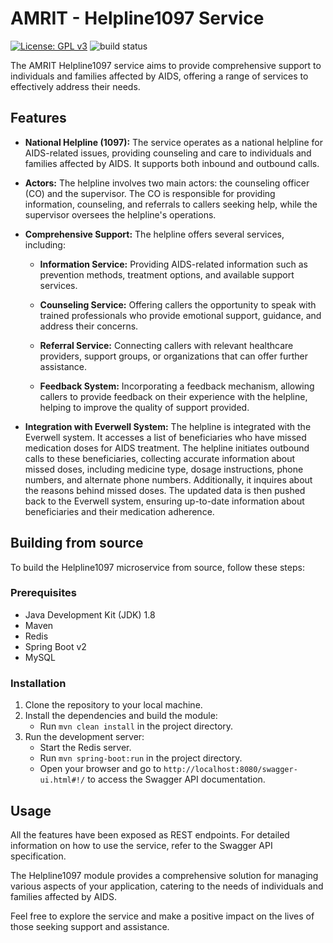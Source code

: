 # AMRIT - Helpline1097 Service

[![License: GPL v3](https://img.shields.io/badge/License-GPLv3-blue.svg)](https://www.gnu.org/licenses/gpl-3.0) ![build status](https://github.com/PSMRI/Helpline1097-API/actions/workflows/sast-and-package.yml/badge.svg)

The AMRIT Helpline1097 service aims to provide comprehensive support to individuals and families affected by AIDS, offering a range of services to effectively address their needs.

## Features

- **National Helpline (1097):** The service operates as a national helpline for AIDS-related issues, providing counseling and care to individuals and families affected by AIDS. It supports both inbound and outbound calls.

- **Actors:** The helpline involves two main actors: the counseling officer (CO) and the supervisor. The CO is responsible for providing information, counseling, and referrals to callers seeking help, while the supervisor oversees the helpline's operations.

- **Comprehensive Support:** The helpline offers several services, including:

  - **Information Service:** Providing AIDS-related information such as prevention methods, treatment options, and available support services.
  
  - **Counseling Service:** Offering callers the opportunity to speak with trained professionals who provide emotional support, guidance, and address their concerns.
  
  - **Referral Service:** Connecting callers with relevant healthcare providers, support groups, or organizations that can offer further assistance.
  
  - **Feedback System:** Incorporating a feedback mechanism, allowing callers to provide feedback on their experience with the helpline, helping to improve the quality of support provided.

- **Integration with Everwell System:** The helpline is integrated with the Everwell system. It accesses a list of beneficiaries who have missed medication doses for AIDS treatment. The helpline initiates outbound calls to these beneficiaries, collecting accurate information about missed doses, including medicine type, dosage instructions, phone numbers, and alternate phone numbers. Additionally, it inquires about the reasons behind missed doses. The updated data is then pushed back to the Everwell system, ensuring up-to-date information about beneficiaries and their medication adherence.

## Building from source

To build the Helpline1097 microservice from source, follow these steps:

### Prerequisites

- Java Development Kit (JDK) 1.8
- Maven
- Redis
- Spring Boot v2
- MySQL

### Installation

1. Clone the repository to your local machine.
2. Install the dependencies and build the module:
   - Run `mvn clean install` in the project directory.
3. Run the development server:
   - Start the Redis server.
   - Run `mvn spring-boot:run` in the project directory.
   - Open your browser and go to `http://localhost:8080/swagger-ui.html#!/` to access the Swagger API documentation.

## Usage

All the features have been exposed as REST endpoints. For detailed information on how to use the service, refer to the Swagger API specification.

The Helpline1097 module provides a comprehensive solution for managing various aspects of your application, catering to the needs of individuals and families affected by AIDS.

Feel free to explore the service and make a positive impact on the lives of those seeking support and assistance.
